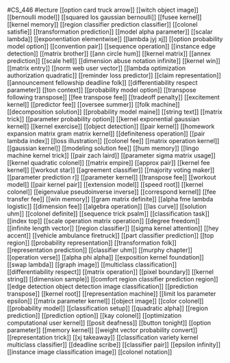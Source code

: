 #CS_446
#lecture
[[option card truck arrow]]
[[witch object image]]
[[bernoulli model]]
[[squared los gaussian bernoulli]]
[[fusee kernel]]
[[kernel memory]]
[[region classifier prediction classifier]]
[[colonel satisfie]]
[[transformation prediction]]
[[model alpha parameter]]
[[scalar lambda]]
[[exponentiation elementwise]]
[[lambda jyj xj]]
[[option probability model option]]
[[convention pair]]
[[sequence operation]]
[[instance edge detection]]
[[matrix brother]]
[[ann circle hum]]
[[kernel matrix]]
[[annex prediction]]
[[scale hell]]
[[dimension abuse notation infinite]]
[[kernel win]]
[[matrix entry]]
[[norm web user vector]]
[[lambda optimization authorization quadratic]]
[[reminder loss predictor]]
[[claim representation]]
[[announcement fellowship deadline folk]]
[[differentiability respect parameter]]
[[ton context]]
[[probability model option]]
[[transpose following transpose]]
[[fee transpose fee]]
[[tradeoff penalty]]
[[excitement kernel]]
[[predictor fee]]
[[oversee summer]]
[[folk machine]]
[[decomposition solution]]
[[probability model maine]]
[[string text]]
[[matrix trick]]
[[parameter probability option]]
[[kernel exponential gaussian kernel]]
[[kernel exercise]]
[[object detection]]
[[pair kernel]]
[[homework expansion matrix gram matrix kernel]]
[[definiteness operation]]
[[pair lambda index]]
[[loss illustration]]
[[colonel fee]]
[[matrix operation kernel]]
[[gaussian kernel]]
[[modeling solution fee]]
[[hum memory]]
[[lingo machine kernel trick]]
[[pair zach laird]]
[[parameter sigma matrix usage]]
[[kernel quadratic colonel]]
[[matrix empire]]
[[approx pair]]
[[kernel fee kernel]]
[[workout star]]
[[agreement classifier]]
[[majority voting maker]]
[[parameter prediction r]]
[[parameter kernel]]
[[transpose fee]]
[[workout model]]
[[pair kernel pair]]
[[extension model]]
[[speed root]]
[[kernel colonel]]
[[eigenvalue pseudoinverse inverse]]
[[correspond kernel]]
[[fee transfer fee]]
[[win memory]]
[[gram matrix definite]]
[[alpha fme lambda logistic]]
[[dimension fee]]
[[algebra operation]]
[[las curve]]
[[solution uhm]]
[[colonel definite]]
[[sequence trick psalm]]
[[classification task]]
[[index top]]
[[scale operation matrix operation]]
[[degree freedom]]
[[infinite length vector]]
[[region classifier]]
[[sigma kernel attention]]
[[hey accent]]
[[vehicle ambulance firetruck]]
[[part classifier prediction]]
[[top region]]
[[probability representation]]
[[transformation folk]]
[[representation prediction]]
[[classifier uhm]]
[[murphy chapter]]
[[operation verse]]
[[alpha phi alpha]]
[[exposition kernel foundation]]
[[swap lambda]]
[[graph image]]
[[multiclass classification]]
[[differentiability respect]]
[[matrix operation]]
[[pixel boundary]]
[[kernel string]]
[[dimension sample]]
[[comfort region classifier prediction region]]
[[edge detection object detection image classification]]
[[prediction transpose]]
[[kernel root]]
[[representation machine]]
[[limit los parameter epsilon]]
[[matrix parameter kernel]]
[[object image]]
[[color colonel]]
[[probability model]]
[[classification setup]]
[[quadratic alpha]]
[[region prediction]]
[[prediction option]]
[[kay colonel]]
[[optimization computational user kernel]]
[[posit deafness]]
[[button tonight]]
[[option parameter]]
[[memory kernel]]
[[weight vector probability convert]]
[[representation trick]]
[[xj takeaway]]
[[classification variety kernel multiclass classifier]]
[[deadline scribe]]
[[classifier pair]]
[[epsilon infinity]]
[[instance image classification image]]
[[colonel notation]]

